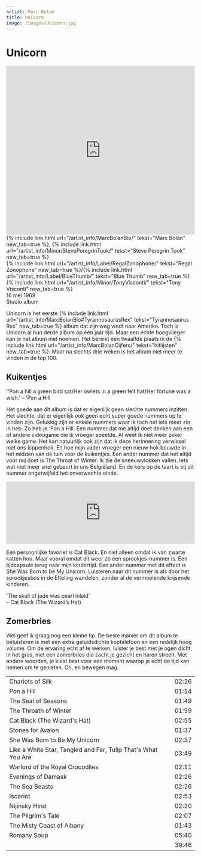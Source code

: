 ```yaml
---
artist: Marc Bolan
title: Unicorn
image: /images/Unicorn.jpg
---
```


# Unicorn

<iframe width="100%" height="450" scrolling="no" frameborder="no" src="https://w.soundcloud.com/player/?url=https%3A//api.soundcloud.com/tracks/64119361&amp;auto_play=false&amp;hide_related=false&amp;show_comments=true&amp;show_user=true&amp;show_reposts=false&amp;visual=true"></iframe>

<span class="bio-cd">
{% include link.html url="/artist_info/MarcBolanBio/" tekst="Marc Bolan" new_tab=true %}, {% include link.html url="/artist_info/Minor/StevePeregrinTook/" tekst="Steve Peregrin Took" new_tab=true %}<br>
{% include link.html url="/artist_info/Label/RegalZonophone/" tekst="Regal Zonophone" new_tab=true %}/{% include link.html url="/artist_info/Label/BlueThumb/" tekst="Blue Thumb" new_tab=true %}<br>
{% include link.html url="/artist_info/Minor/TonyVisconti/" tekst="Tony Visconti" new_tab=true %}<br>
</span>
16 mei 1969<br>Studio album

<span class="engels">Unicorn</span> is het eerste {% include link.html url="/artist_info/MarcBolanBio#TyrannosaurusRex" tekst="Tyrannosaurus Rex" new_tab=true %} album dat zijn weg vindt naar Amerika. Toch is <span class="engels">Unicorn</span> al hun derde album op één jaar tijd. Maar een échte hoogvlieger kan je het album niet noemen. Het bereikt een twaalfde plaats in de {% include link.html url="/artist_info/MarcBolanCijfers/" tekst="hitlijsten" new_tab=true %}. Maar na slechts drie weken is het album niet meer te vinden in de top 100. 


## Kuikentjes

<div class="uitgelicht">‘'Pon a hill a green bird sat/Her owlets in a green felt hat/Her fortune was a wish.’ – ‘Pon a Hill</div>

Het goede aan dit album is dat er eigenlijk geen slechte nummers inzitten. Het slechte, dat er eigenlijk ook geen echt super goede nummers op te vinden zijn. Gelukkig zijn er enkele nummers waar ik toch net iets meer zin in heb. Zo heb je <span class="engels">‘Pon a Hill</span>. Een nummer dat me altijd doet denken aan een of andere videogame die ik vroeger speelde. Al weet ik niet meer zeker welke game. Het kan natuurlijk ook zijn dat ik deze herinnering verwissel met ons kippenhok. En hoe mijn vader vroeger een nieuw hok bouwde in het midden van de tuin voor de kuikentjes. Een ander nummer dat het altijd voor mij doet is <span class="engels">The Throat of Winter</span>. Ik zie de sneeuwvlokken vallen. Iets wat niet meer snel gebeurt in ons Belgiëland. En de kers op de taart is bij dit nummer ongetwijfeld het onverwachte einde. 

<iframe width="100%" height="166" scrolling="no" frameborder="no" src="https://w.soundcloud.com/player/?url=https%3A//api.soundcloud.com/tracks/327449870&amp;color=ff5500&amp;auto_play=false&amp;hide_related=false&amp;show_comments=true&amp;show_user=true&amp;show_reposts=false"></iframe>

Een persoonlijke favoriet is <span class="engels">Cat Black</span>. En niet alleen omdat ik van zwarte katten hou. Maar vooral omdat dit weer zo een sprookjes-nummer is. Een tijdcapsule terug naar mijn kindertijd. Een ander nummer met dit effect is <span class="engels">She Was Born to be My Unicorn</span>. Luisteren naar dit nummer is als door het sprookjesbos in de <span tooltip="De Efteling is een sprookjespark in Kaatsheuvel, Nederland. Het park opende op 31 mei 1952.">Efteling</span> wandelen, zonder al de vermoeiende krijsende kinderen. <div class = "uitgelicht">‘The skull of jade was pearl inlaid’ <br> – Cat Black (The Wizard’s Hat)</div>

## Zomerbries

Wel geef ik graag nog een kleine tip. De beste manier om dit album te beluisteren is met een extra geluidsdichte koptelefoon en een redelijk hoog volume. Om de ervaring echt af te werken, luister je best met je ogen dicht, in het gras, met een zomerbries die zacht je gezicht en haren streelt. Met andere woorden, je kiest best voor een moment waarop je echt de tijd kan nemen om te genieten. Oh, en bewegen mag. 
<div class="witregel"> </div>
<table>
	<tr>
		<td>Chariots of Silk</td>
		<td>02:26</td>
	</tr>
	<tr>
		<td>Pon a Hill</td>
		<td>01:14</td>
	</tr>
	<tr>
		<td>The Seal of Seasons</td>
		<td>01:49</td>
	</tr>
	<tr>
		<td>The Throath of Winter</td>
		<td>01:59</td>
	</tr>
	<tr>
		<td>Cat Black (The Wizard's Hat)</td>
		<td>02:55</td>
	</tr>
	<tr>
		<td>Stones for Avalon</td>
		<td>01:37</td>
	</tr>
	<tr>
		<td>She Was Born to Be My Unicorn</td>
		<td>02:37</td>
	</tr>
	<tr>
		<td>Like a White Star, Tangled and Far, Tulip That's What You Are</td>
		<td>03:49</td>
	</tr>
	<tr>
		<td>Warlord of the Royal Crocodiles</td>
		<td>02:11</td>
	</tr>
	<tr>
		<td>Evenings of Damask</td>
		<td>02:26</td>
	</tr>
	<tr>
		<td>The Sea Beasts</td>
		<td>02:26</td>
	</tr>
	<tr>
		<td>Iscariot</td>
		<td>02:53</td>
	</tr>
	<tr>
		<td>Nijinsky Hind</td>
		<td>02:20</td>
	</tr>
	<tr>
		<td>The Pilgrim's Tale</td>
		<td>02:07</td>
	</tr>
	<tr>
		<td>The Misty Coast of Albany</td>
		<td>01:43</td>
	</tr>
		<tr>
		<td>Romany Soup</td>
		<td>05:40</td>
	</tr>
	<tr>
		<td> </td>
		<td>39:46</td>
	</tr>
</table>